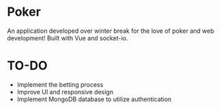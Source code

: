 # Poker
An application developed over winter break for the love of poker and web development! Built with Vue and socket-io.
# TO-DO
- Implement the betting process
- Improve UI and responsive design 
- Implement MongoDB database to utilize authentication
